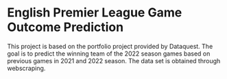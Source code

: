# English Premier League Game Outcome Prediction

This project is based on the portfolio project provided by Dataquest.  The goal is to predict the winning team of the 2022 season games based on previous games in 2021 and 2022 season.  The data set is obtained through webscraping.
